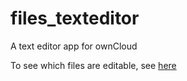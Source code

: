 files_texteditor
================

A text editor app for ownCloud

To see which files are editable, see [here](https://github.com/owncloud/files_texteditor/blob/master/js/editor.js)
